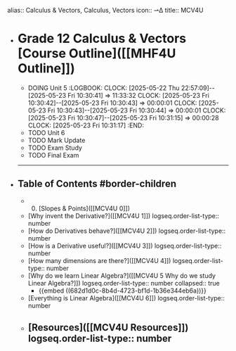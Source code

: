 alias:: Calculus & Vectors, Calculus, Vectors
icon:: ⇀∆
title:: MCV4U

- # Grade 12 Calculus & Vectors [Course Outline]([[MHF4U Outline]])
	- DOING Unit 5
	  :LOGBOOK:
	  CLOCK: [2025-05-22 Thu 22:57:09]--[2025-05-23 Fri 10:30:41] =>  11:33:32
	  CLOCK: [2025-05-23 Fri 10:30:42]--[2025-05-23 Fri 10:30:43] =>  00:00:01
	  CLOCK: [2025-05-23 Fri 10:30:43]--[2025-05-23 Fri 10:30:44] =>  00:00:01
	  CLOCK: [2025-05-23 Fri 10:30:47]--[2025-05-23 Fri 10:31:15] =>  00:00:28
	  CLOCK: [2025-05-23 Fri 10:31:17]
	  :END:
	- TODO Unit 6
	- TODO Mark Update
	- TODO Exam Study
	- TODO Final Exam
	- ---
- ## Table of Contents #border-children
	- 0. [Slopes & Points]([[MCV4U 0]])
	- [Why invent the Derivative?]([[MCV4U 1]])
	  logseq.order-list-type:: number
	- [How do Derivatives behave?]([[MCV4U 2]])
	  logseq.order-list-type:: number
	- [How is a Derivative useful?]([[MCV4U 3]])
	  logseq.order-list-type:: number
	- [How many dimensions are there?]([[MCV4U 4]])
	  logseq.order-list-type:: number
	- [Why do we learn Linear Algebra?]([[MCV4U 5 Why do we study Linear Algebra?]])
	  logseq.order-list-type:: number
	  collapsed:: true
		- {{embed ((682d1d0c-8b4d-4723-bf1d-1b36e344eb6a))}}
	- [Everything is Linear Algebra]([[MCV4U 6]])
	  logseq.order-list-type:: number
	- [Resources]([[MCV4U Resources]])
	  logseq.order-list-type:: number
	  ---